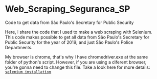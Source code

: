 # Web_Scraping_Seguranca_SP
 Code to get data from São Paulo's Secretary for Public Security

Here, I share the code that I used to make a web scraping with Selenium.
This code makes possible to get all data from São Paulo's Secretary for Public Security for the year of 2019, and just São Paulo's Police Departments.

My browser is chrome, that's why I have chromedriver.exe at the same folder of python's script. However, if you are using a diferent browser, you're gonna need to change this file. Take a look here for more details: [`selenium installation`](https://selenium-python.readthedocs.io/installation.html)
